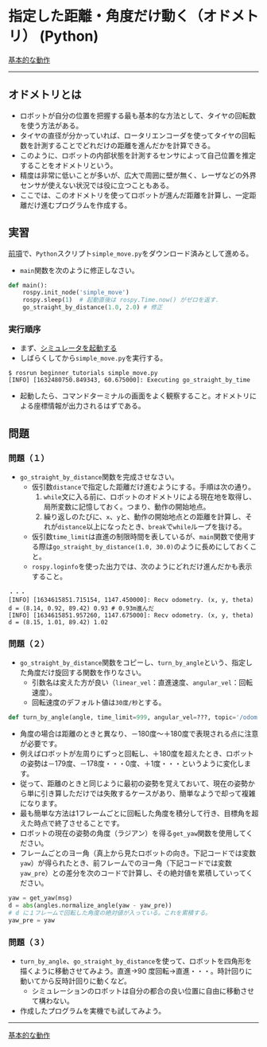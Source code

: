 # 指定した距離・角度だけ動く（オドメトリ） (Python)

[基本的な動作](./Home.md)

---

## オドメトリとは

- ロボットが自分の位置を把握する最も基本的な方法として、タイヤの回転数を使う方法がある。
- タイヤの直径が分かっていれば、ロータリエンコーダを使ってタイヤの回転数を計測することでどれだけの距離を進んだかを計算できる。
- このように、ロボットの内部状態を計測するセンサによって自己位置を推定することをオドメトリという。
- 精度は非常に低いことが多いが、広大で周囲に壁が無く、レーザなどの外界センサが使えない状況では役に立つこともある。
- ここでは、このオドメトリを使ってロボットが進んだ距離を計算し、一定距離だけ進むプログラムを作成する。

## 実習

[前項](./simple_move_py_01.md)で、`Python`スクリプト`simple_move.py`をダウンロード済みとして進める。

- `main`関数を次のように修正しなさい。

```python
def main():
    rospy.init_node('simple_move')
    rospy.sleep(1)  # 起動直後は rospy.Time.now() がゼロを返す．
    go_straight_by_distance(1.0, 2.0) # 修正
```

### 実行順序

- まず、[シミュレータを起動する](../stage_simulator/stage_simulator_01.md)
- しばらくしてから`simple_move.py`を実行する。

```shell
$ rosrun beginner_tutorials simple_move.py
[INFO] [1632480750.849343, 60.675000]: Executing go_straight_by_time
```

- 起動したら、コマンドターミナルの画面をよく観察すること。オドメトリによる座標情報が出力されるはずである。

## 問題

### 問題（１）

- `go_straight_by_distance`関数を完成させなさい。
  - 仮引数`distance`で指定した距離だけ進むようにする。手順は次の通り。
    1. `while`文に入る前に、ロボットのオドメトリによる現在地を取得し、局所変数に記憶しておく。つまり、動作の開始地点。
    2. 繰り返しのたびに、`x`、`y`と、動作の開始地点との距離を計算し、それが`distance`以上になったとき、`break`で`while`ループを抜ける。
  - 仮引数`time_limit`は直進の制限時間を表しているが、`main`関数で使用する際は`go_straight_by_distance(1.0, 30.0)`のように長めにしておくこと。
  - `rospy.loginfo`を使った出力では、次のようにどれだけ進んだかも表示すること。

```shell
・・・
[INFO] [1634615851.715154, 1147.450000]: Recv odometry. (x, y, theta) d = (8.14, 0.92, 89.42) 0.93 # 0.93m進んだ
[INFO] [1634615851.957260, 1147.675000]: Recv odometry. (x, y, theta) d = (8.15, 1.01, 89.42) 1.02
```

### 問題（２）

- `go_straight_by_distance`関数をコピーし、`turn_by_angle`という、指定した角度だけ旋回する関数を作りなさい。
  - 引数名は変えた方が良い（`linear_vel`：直進速度、`angular_vel`：回転速度）。
  - 回転速度のデフォルト値は`30度/秒`とする。

```python
def turn_by_angle(angle, time_limit=999, angular_vel=???, topic='/odom', cmd_vel="/cmd_vel", msg_wait=1.0): # 初期値はどうする？
```

- 角度の場合は距離のときと異なり、－180度～＋180度で表現される点に注意が必要です。
- 例えばロボットが左周りにずっと回転し、＋180度を超えたとき、ロボットの姿勢は－179度、－178度・・・0度、＋1度・・・というように変化します。
- 従って、距離のときと同じように最初の姿勢を覚えておいて、現在の姿勢から単に引き算しただけでは失敗するケースがあり、簡単なようで却って複雑になります。
- 最も簡単な方法は1フレームごとに回転した角度を積分して行き、目標角を超えた時点で終了させることです。
- ロボットの現在の姿勢の角度（ラジアン）を得る`get_yaw`関数を使用してください。
- フレームごとのヨー角（真上から見たロボットの向き。下記コードでは変数`yaw`）が得られたとき、前フレームでのヨー角（下記コードでは変数`yaw_pre`）との差分を次のコードで計算し、その絶対値を累積していってください。

```python
yaw = get_yaw(msg)
d = abs(angles.normalize_angle(yaw - yaw_pre))
# d に１フレームで回転した角度の絶対値が入っている。これを累積する。
yaw_pre = yaw
```

### 問題（３）

- `turn_by_angle`、`go_straight_by_distance`を使って、ロボットを四角形を描くように移動させてみよう。直進->90 度回転->直進・・・。時計回りに動いてから反時計回りに動くなど。
  - シミュレーションのロボットは自分の都合の良い位置に自由に移動させて構わない。
- 作成したプログラムを実機でも試してみよう。

---

[基本的な動作](./Home.md)
